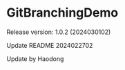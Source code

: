 # GitBranchingDemo

Release version: 1.0.2 (2024030102)

Update README 2024022702

Update by Haodong
